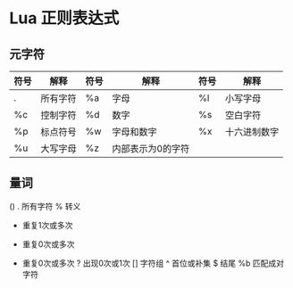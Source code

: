 # Lua 正则表达式

## 元字符

|符号|  解释  |  符号|  解释  |  符号|  解释  |
|----|--------|------|--------|------|--------|
| . | 所有字符 | %a | 字母 | %l | 小写字母 |
| %c | 控制字符 | %d | 数字 | %s | 空白字符 |
| %p | 标点符号 | %w | 字母和数字 | %x | 十六进制数字 |
| %u | 大写字母 | %z | 内部表示为0的字符 |

## 量词

() 
. 所有字符
% 转义
+ 重复1次或多次
- 重复0次或多次
* 重复0次或多次
? 出现0次或1次
[] 字符组
^ 首位或补集
$ 结尾
%b 匹配成对字符

```

```